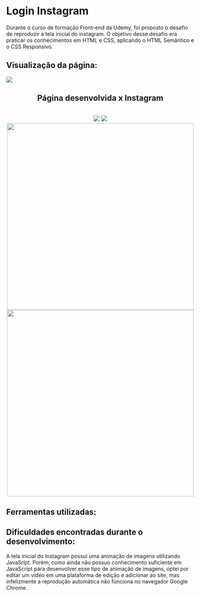 <h1>Login Instagram</h1>
<p>Durante o curso de formação Front-end da Udemy, foi proposto o desafio de reproduzir a tela inicial do instagram. O objetivo desse desafio era praticar os conhecimentos em HTML e  CSS, aplicando o HTML Semântico e o CSS Responsivo.</p>

<h2>Visualização da página:</h2>
<img src="https://github.com/MariaBeatrizBC/Login-Instagram/assets/129955834/f856dd72-3129-4e80-92fe-34434b70385f">

<div display="flex" align="center">
  <h2>Página desenvolvida x Instagram<h2>
    <img src="https://github.com/MariaBeatrizBC/Login-Instagram/assets/129955834/d786ca85-47af-4178-b4b5-17b296842ea1">
    <img src="https://github.com/MariaBeatrizBC/Login-Instagram/assets/129955834/f9a24428-1902-41ad-8d76-f48f64443c86">
  <img src="https://github.com/MariaBeatrizBC/Login-Instagram/assets/129955834/21b2e9af-0627-4fcd-9fc0-97be14145f87" width="500px">
  <img src="https://github.com/MariaBeatrizBC/Login-Instagram/assets/129955834/f59f1a9f-d442-497d-a756-ccef5bddaa7b" width="500px">
</div>

<div>
  <h2>Ferramentas utilizadas:</h2>
</div>

<h2>Dificuldades encontradas durante o desenvolvimento:</h2>
<p>A tela inicial do Instagram possui uma animação de imagens utilizando JavaSript. Porém, como ainda não possuo conhecimento suficiente em JavaScript para desenvolver esse tipo de animação de imagens, optei por editar um vídeo em uma plataforma de edição e adicionar ao site, mas infelizmente a reprodução automática não funciona no navegador Google Chrome.</p>
